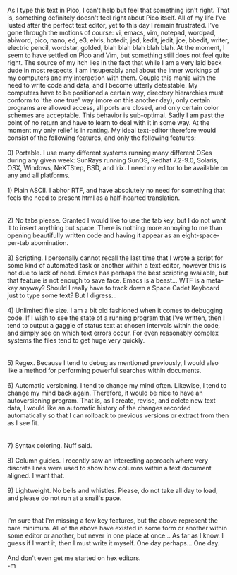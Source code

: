 As I type this text in Pico, I can't help but feel that something isn't right.  That is, something definitely doesn't feel right about Pico itself.  All of my life I've lusted after the perfect text editor, yet to this day I remain frustrated.  I've gone through the motions of course: vi, emacs, vim, notepad, wordpad, abiword, pico, nano, ed, e3, elvis, hotedit, jed, kedit, jedit, joe, bbedit, writer, electric pencil, wordstar, golded, blah blah blah blah blah.  At the moment, I seem to have settled on Pico and Vim, but something still does not feel quite right.  The source of my itch lies in the fact that while I am a very laid back dude in most respects, I am insuperably anal about the inner workings of my computers and my interaction with them.  Couple this mania with the need to write code and data, and I become utterly detestable.  My computers have to be positioned a certain way, directory hierarchies must conform to 'the one true' way (more on this another day), only certain programs are allowed access, all ports are closed, and only certain color schemes are acceptable.  This behavior is sub-optimal.  Sadly I am past the point of no return and have to learn to deal with it in some way.  At the moment my only relief is in ranting.  My ideal text-editor therefore would consist of the following features, and only the following features:
<br />
<br />0) Portable.  I use many different systems running many different OSes during any given week: SunRays running SunOS, Redhat 7.2-9.0, Solaris, OSX, Windows, NeXTStep, BSD, and Irix.  I need my editor to be available on any and all platforms.
<br />
<br />1) Plain ASCII.  I abhor RTF, and have absolutely no need for something that feels the need to present html as a half-hearted translation.    
<br />
<br />2) No tabs please.  Granted I would like to use the tab key, but I do not want it to insert anything but space.  There is nothing more annoying to me than opening beautifully written code and having it appear as an eight-space-per-tab abomination.
<br />
<br />3) Scripting.  I personally cannot recall the last time that I wrote a script for some kind of automated task or another within a text editor, however this is not due to lack of need.  Emacs has perhaps the best scripting available, but that feature is not enough to save face.  Emacs is a beast... WTF is a meta-key anyway?  Should I really have to track down a Space Cadet Keyboard just to type some text?  But I digress...
<br />
<br />4) Unlimited file size.  I am a bit old fashioned when it comes to debugging code.  If I wish to see the state of a running program that I've written, then I tend to output a gaggle of status text at chosen intervals within the code, and simply see on which text errors occur.  For even reasonably complex systems the files tend to get huge very quickly.  
<br />
<br />5) Regex.  Because I tend to debug as mentioned previously, I would also like a method for performing powerful searches within documents.
<br />
<br />6) Automatic versioning.  I tend to change my mind often.  Likewise, I tend to change my mind back again.  Therefore, it would be nice to have an autoversioning program.  That is, as I create, revise, and delete new text data, I would like an automatic history of the changes recorded automatically so that I can rollback to previous versions or extract from then as I see fit.  
<br />
<br />7) Syntax coloring.  Nuff said.
<br />
<br />8) Column guides.  I recently saw an interesting approach where very discrete lines were used to show how columns within a text document aligned.  I want that.
<br />
<br />9) Lightweight.  No bells and whistles.  Please, do not take all day to load, and please do not run at a snail's pace.  
<br />
<br />I'm sure that I'm missing a few key features, but the above represent the bare minimum.  All of the above have existed in some form or another within some editor or another, but never in one place at once... As far as I know.  I guess if I want it, then I must write it myself.  One day perhaps... One day.
<br />
<br />And don't even get me started on hex editors.
<br />-m
<br />